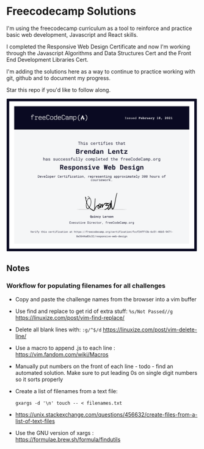 # Freecodecamp Solutions

I'm using the freecodecamp curriculum as a tool to reinforce and practice basic
web development, Javascript and React skills.

I completed the Responsive Web Design Certificate and now I'm working through
the Javascript Algorithms and Data Structures Cert and the Front End Development
Libraries Cert.

I'm adding the solutions here as a way to continue to practice working with git,
github and to document my progress. 

Star this repo if you'd like to follow along. 

[<img
src="https://github.com/blentz100/freecodecamp-solutions/blob/main/images/responsive_cert.png?raw=true"
alt="drawing" width="500"/>](https://freecodecamp.org/certification/fccf24ff13b-6c51-46b5-9471-8e3644a03c32/responsive-web-design)


## Notes

### Workflow for populating filenames for all challenges

- Copy and paste the challenge names from the browser into a vim buffer
- Use find and replace to get rid of extra stuff: ```%s/Not Passed//g``` https://linuxize.com/post/vim-find-replace/
- Delete all blank lines with: ```:g/^$/d``` https://linuxize.com/post/vim-delete-line/
- Use a macro to append .js to each line : https://vim.fandom.com/wiki/Macros
- Manually put numbers on the front of each line - todo - find an automated
solution. Make sure to put leading 0s on single digit numbers so it sorts properly

- Create a list of filenames from a text file: 
  ```console
  gxargs -d '\n' touch -- < filenames.txt
  ```
- https://unix.stackexchange.com/questions/456632/create-files-from-a-list-of-text-files


- Use the GNU version of xargs : https://formulae.brew.sh/formula/findutils
